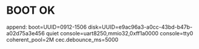 # BOOT OK

append: boot=UUID=0912-1506 disk=UUID=e9ac96a3-a0cc-43bd-b47b-a02d75a3e456 quiet console=uart8250,mmio32,0xff1a0000 console=tty0 coherent_pool=2M cec.debounce_ms=5000


